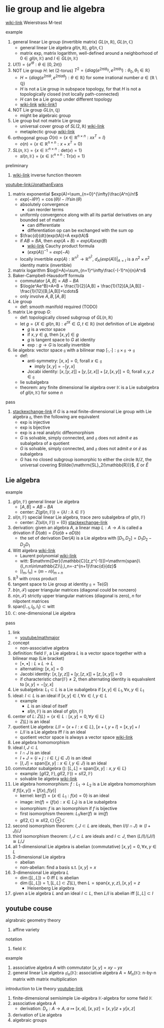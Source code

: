 # lie group and lie algebra

[wiki-link](https://en.wikipedia.org/wiki/Weierstrass_M-test) Weierstrass M-test

example

1. general linear Lie group (invertible matrix) $GL(n,\mathbb{R})$, $GL(n,\mathbb{C})$
   * general linear Lie algebra $gl(n,\mathbb{R})$, $gl(n,\mathbb{C})$
   * matrix exp, matrix logarithm, well-defined around a neighborhood of $0\in gl(n,\mathbb{K})$ and $I\in GL(n,\mathbb{K})$
2. $U(1)=\{e^{i\theta}:\theta\in[0,2\pi)\}$
3. NOT Lie group $H$: let (2-torus) $T^2=\{diag(e^{2\pi i\theta _0},e^{2\pi i \theta _1}):\theta_0,\theta_1\in\mathbb{R}\}$
   * $H=\{diag(e^{2\pi i\theta},e^{2\pi i a \theta}):\theta\in\mathbb{R}\}$ for some irrational number $a\in(\mathbb{R}\setminus\mathbb{Q})$
   * $H$ is not a Lie group in subspace topology, for that $H$ is not a topologically closed (not locally path-connected)
   * $H$ can be a Lie group under different topology
   * [wiki-link](https://en.wikipedia.org/wiki/Closed-subgroup_theorem) [wiki-link1](https://en.wikipedia.org/wiki/Lie_group#Non-example)
4. NOT Lie group $GL(n,\mathbb{Q})$
   * might be algebraic group
5. Lie group but not matrix Lie group
   * universal cover group of $SL(2,\mathbb{R})$ [wiki-link](https://en.wikipedia.org/wiki/SL2(R)#Topology_and_universal_cover)
   * metaplectic group [wiki-link](https://en.wikipedia.org/wiki/Metaplectic_group)
6. orthogonal group $O(n)=\{x\in\mathbb{R}^{n\times n}:xx^T=I\}$
   * $o(n)=\{x\in\mathbb{R}^{n\times n}:x+x^T=0\}$
7. $SL(n,\mathbb{K})=\{x\in\mathbb{K}^{n\times n}: \mathrm{det}(x)=1\}$
   * $sl(n,\mathbb{K})=\{x\in\mathbb{K}^{n\times n}:\mathrm{Tr}(x)=1\}$

preliminary

1. [wiki-link](https://en.wikipedia.org/wiki/Inverse_function_theorem) inverse function theorem

[youtube-link/JonathanEvans](https://youtu.be/kN-LZvrKJck?si=pfEjCoyQxPSuBwFI)

1. matrix exponential $exp(A)=\sum_{n=0}^{\infty}\frac{A^n}/n!$
   * $exp(-i\theta Y)=\cos(\theta)I-iY\sin(\theta)$
   * absolutely convergence
     * can reorder terms
   * uniformly convergence along with all its partial derivatives on any bounded set of matrix
     * can differentiate
     * differentiation op can be exchanged with the sum op
   * $\frac{d}{dt}(exp(tA))=A exp(tA)$
   * if $AB=BA$, then $exp(A+B)=exp(A)exp(B)$
     * [wiki-link](https://en.wikipedia.org/wiki/Cauchy_product) Cauchy product formula
     * $(exp(A))^{-1}=exp(-A)$
   * locally invertible $exp(A): \mathbb{R}^{n^2}\to\mathbb{R}^{n^2}$, $d_A(exp(A))|_{A=I}$ is a $n^2\times n^2$ identity matrix (invertible)
2. matrix logarithm $log(I+A)=\sum_{n=1}^\infty\frac{-(-1)^n}{n}A^n$
3. Baker-Campbell-Hausdorff formula
   * commutator $[A,B]=AB-BA$
   * $\log(e^Ae^B)=A+B + \frac{1}{2}[A,B] + \frac{1}{12}[A,[A,B]] - \frac{1}{12}[B,[A,B]]+\cdots$
   * only involve $A,B,[A,B]$
4. Lie group
   * def: smooth manifold required (TODO)
5. matrix Lie group $G$:
   * def: topologically closed subgroup of $GL(n,\mathbb{R})$
   * let $g=\{X\in gl(n,\mathbb{R}): e^{tX}\in G, t\in \mathbb{R}\}$ (not definition of Lie algebra)
     * $g$ is a vector space
     * if $x,y\in g$, then $[x,y]\in g$
     * $g$ is tangent space to $G$ at identity
     * $\mathrm{exp}: g\to G$ is locally invertible
6. lie algebra: vector space $\mathfrak{g}$ with a bilinear map $[\cdot,\cdot]:\mathfrak{g}\times \mathfrak{g}\to \mathfrak{g}$
   * def:
     * anti-symmetry: $[x,x]=0$, forall $x\in\mathfrak{g}$
       * imply $[x,y]=-[y,x]$
     * Jocabi identity: $[x,[y,z]]+[y,[z,x]]+[z,[x,y]]=0$, forall $x,y,z\in \mathfrak{g}$
   * lie subalgebra
   * theorem: any finite dimensional lie algebra over $\mathbb{K}$ is a Lie subalgebra of $gl(n,\mathbb{K})$ for some $n$

pass

1. [stackexchange-link](https://math.stackexchange.com/a/1592257) if $G$ is a real finite-dimensional Lie group with Lie algebra $\mathfrak{g}$, then the following are equivalent
   * exp is injective
   * exp is bijective
   * exp is a real analytic diffeomorphism
   * $G$ is solvable, simply connected, and $\mathfrak{g}$ does not admit $e$ as subalgebra of a quotient
   * $G$ is solvable, simply connected, and $\mathfrak{g}$ does not admit $e$ or $\tilde{e}$ as subalgebra
   * $G$ has no closed subgroup isomorphic to either the circle $\mathbb{R}/\mathbb{Z}$, the universal covering $\tilde{\mathrm{SL}_2(\mathbb{R})}$, $E$ or $\tilde{E}$

## Lie algebra

example

1. $gl(n,\mathbb{F})$ general linear Lie algebra
   * $[A,B]=AB-BA$
   * center: $Z(gl(n,\mathbb{F}))=\{\lambda I: \lambda\in\mathbb{F}\}$
2. $sl(n,\mathbb{F})$ special linear Lie algebra, trace zero subalgebra of $gl(n,\mathbb{F})$
   * center: $Z(sl(n,\mathbb{F}))=\{0\}$ [stackexchange-link](https://math.stackexchange.com/q/466361)
3. derivation: given an algebra $A$, a linear map $L: A\to A$ is called a drivation if $D(ab)=D(a)b+aD(b)$
   * the set of derivation $\mathrm{Der}(A)$ is a Lie algebra with $[D_1,D_2]=D_1D_2-D_2D_1$
4. Witt algebra [wiki-link](https://en.wikipedia.org/wiki/Witt_algebra)
   * Laurent polynomial [wiki-link](https://en.wikipedia.org/wiki/Laurent_polynomial)
   * witt: $\mathrm{Der}(\mathbb{C}[z,z^{-1}])=\mathrm{span}\{l_n:n\in\mathbb{Z}\},l_n=-z^{n+1}\frac{d}{dz}$
   * $[l_m,l_n]=(m-n)l_{m+n}$
5. $\mathbb{R}^3$ with cross product
6. tangent space to Lie group at identity $\mathfrak{g}=\mathrm{Te}(G)$
7. $b(n,\mathcal{F})$ upper triangular matrices (diagonal could be nonzero)
8. $n(n,\mathcal{F})$ strictly upper triangular matrices (diagonal is zero), $n$ for nilpotent matrices
9. $\mathrm{span}\{l_{-1},l_0,l_1\}\subset \mathrm{witt }$
10. $\mathbb{C}$: one-dimensional Lie algebra

pass

1. link
   * [youtube/mathmajor](https://youtu.be/XgTErplKcKU?si=e_wtfZr2jiSOQmPl)
2. concept
   * non-associative algebra
3. definition: field $\mathbb{F}$, a Lie algebra $L$ is a vector space together with a bilinear map (Lie bracket)
   * $[\bullet,\bullet]: L\times L\to L$
   * alternatiing: $[x,x]=0$
   * Jacobi identity: $[x,[y,z]]+[y,[z,x]]+[z,[x,y]]=0$
   * if characteristic $\mathrm{char}(\mathbb{F})\ne 2$, then alternating identity is equalvalent to $[x,y]=-[y,x]$
4. Lie subalgebra: $L_1\subset L$ is a Lie subalgebra if $[x,y]\in L_1,\forall x,y\in L_1$
5. ideal: $I\subset L$ is an ideal if $[x,y]\in I,\forall x\in I, y\in L$
   * example
     * $L$ is an ideal of itself
     * $sl(n,\mathbb{F})$ is an ideal of $gl(n,\mathbb{F})$
6. center of $L$: $Z(L)=\{x\in L: [x,y]=0,\forall y\in L\}$
   * $Z(L)$ is an ideal
7. quotient Lie algebra: $L/I=\{x+I: x\in L\}$, $[x+I,y+I]=[x,y]+I$
   * $L/I$ is a Lie algebra iff $I$ is an ideal
   * quotient vector space is always a vector space [wiki-link](https://en.wikipedia.org/wiki/Quotient_space_(linear_algebra))
8. Lee algebra homomorphism
9. ideal $I,J\subset L$
   * $I\cap J$ is an ideal
   * $I+J=\{ i+j: i\in I,j\in J \}$ is an ideal
   * $[I,J]=\mathrm{span}\{[x,y]: x\in I, y\in J\}$ is an ideal
10. commutator subalgebra (): $[L,L]=\mathrm{span}\{[x,y]: x,y\in L\}$
    * example: $[gl(2,\mathbb{F}),gl(2,\mathbb{F}))=sl(2,\mathbb{F})$
    * solvable lie algebra [wiki-link](https://en.wikipedia.org/wiki/Solvable_Lie_algebra)
11. Lie algebra homomorphism: $f: L_1\to L_2$ is a Lie algebra homomorphism if $f([x,y])=[f(x),f(y)]$
    * kernel: $\mathrm{ker}(f)=\{x\in L_1: f(x)=0\}$ is an ideal
    * image: $\mathrm{im}(f)=\{f(x): x\in L_1\}$ is a Lie subalgebra
    * isomorphism: $f$ is an isomorphism if $f$ is bijective
    * first isomorphism theorem: $L_1/\mathrm{ker}(f)\cong \mathrm{im}(f)$
    * $gl(2,\mathbb{C})\cong sl(2,\mathbb{C})\oplus \mathbb{C}$
12. second isomorphism theorem: $I,J\subset L$ are ideals, then $I/(I\cap J)\cong (I+J)/J$
13. third isomorphism theorem: $I,J\subset L$ are ideals and $I\subset J$, then $(L/I)/(J/I)\cong L/J$
14. all 1-dimensional Lie algebra is abelian (commutative) $[x,y]=0,\forall x,y\in L$
15. 2-dimensional Lie algebra
    * abelian
    * non-abelian: find a basis s.t. $[x,y]=x$
16. 3-dimensional Lie algebra $L$
    * $\dim([L,L])=0$ iff $L$ is abelian
    * $\dim([L,L])=1, [L,L]\subset Z(L)$, then $L=\mathrm{span}\{x,y,z\},[x,y]=z$
      * Heisenberg Lie algebra
17. given a Lie algebra $L$ and an ideal $I\subset L$, then $L/I$ is abelian iff $[L,L]\subset I$

## youtube couse

algrabraic geometry theory

1. affine variety

notation

1. field $\mathbb{K}$

example

1. associative algebra $A$ with commutator $[x,y]=xy-yx$
2. general linear Lie algebra $\mathfrak{gl}_n(\mathbb{K})$: associative algebra $A=M_n(\mathbb{K})$: n-by-n matrix with matrix multiplication

introduction to Lie theory [youtube-link](https://youtu.be/mPccJXKtz_8?si=qWRipw_nsxP7yv9L)

1. finite-dimensional semisimple Lie-algebra $\mathbb{K}$-algebra for some field $\mathbb{K}$
3. associative algebra $A$
   * derivation: $D_x:A\to A, a\mapsto [x,a]$, $[x,yz]=[x,y]z+y[x,z]$
4. derivation of Lie algebra
5. algebraic groups
